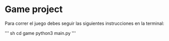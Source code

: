# Game project

Para correr el juego debes seguir las siguientes instrucciones en la terminal:

''' sh
cd game
python3 main.py
''' 

